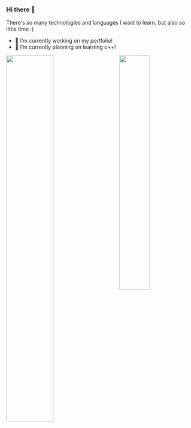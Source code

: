 ### Hi there 👋

<!--
Here are some ideas to get you started:

- 🔭 I’m currently working on ...
- 🌱 I’m currently learning ...
- 👯 I’m looking to collaborate on ...
- 🤔 I’m looking for help with ...
- 💬 Ask me about ...
- 📫 How to reach me: ...
- 😄 Pronouns: ...
- ⚡ Fun fact: ...
-->

There's so many technologies and languages I want to learn, but also so little time :(

- 🔭 I’m currently working on my portfolio!
- 🌱 I’m currently planning on learning c++!

<img align="left" src="https://github-readme-stats.vercel.app/api?username=RitzGit&show_icons=true&theme=jolly" width="50%"/>
<img align="right" src="https://github-readme-stats.vercel.app/api/top-langs/?username=RitzGit&layout=compact&theme=jolly" width="40%"/>
